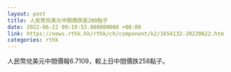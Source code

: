 ```yaml
---
layout: post
title: 人民幣兌美元中間價跌逾200點子
date: 2022-06-22 09:19:53.000000000 +08:00
link: https://news.rthk.hk/rthk/ch/component/k2/1654132-20220622.htm
categories: rthk
---
```


人民幣兌美元中間價報6.7109，較上日中間價跌258點子。
